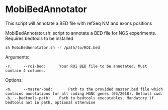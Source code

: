 # MobiBedAnnotator
This script will annotate a BED file with refSeq NM and exons positions


MobiBedAnnotator.sh: script to annotate a BED file for NGS experiments. Requires bedtools to be installed
```
sh MobiBedAnnotator.sh -r /path/to/ROI.bed
```
Arguments:

	-r, 	--roi-bed:		Your ROI BED file to be annotated. Must contain 4 columns.
	
Options:
	
	-m, 	--master-bed:		Path to the provided master.bed file which contains annotations for all coding HGNC genes (05/2018). Default cwd.
	-b,	--bedtools-path:	Path to bedtools executables. Mandatory if bedtools not in path, optional otherwise
